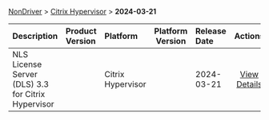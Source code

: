 
[NonDriver](/README.md)  >  [Citrix Hypervisor](/index/NonDriver/Citrix_Hypervisor.md)  >  **2024-03-21**



| Description            | Product Version    | Platform                | Platform Version           | Release Date           |             Actions              |
| ---------------------- | :----------------- | :---------------------- | -------------------------- | :--------------------- | :------------------------------: |
| NLS License Server (DLS) 3.3 for Citrix Hypervisor |  | Citrix Hypervisor |  | 2024-03-21 | [View Details](/details/0a87a0_NLS_License_Server_(DLS)_3.3_for_Citrix_Hypervisor.md) |
